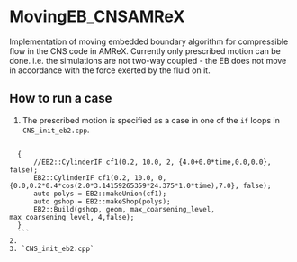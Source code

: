# MovingEB_CNSAMReX
Implementation of moving embedded boundary algorithm for compressible flow in the CNS code in AMReX.
Currently only prescribed motion can be done. i.e. the simulations are not two-way coupled - the 
EB does not move in accordance with the force exerted by the fluid on it. 

## How to run a case 

1. The prescribed motion is specified as a case in one of the `if` loops in `CNS_init_eb2.cpp`.
  ```if(geom_type == "moving_cylinder")

    {
        //EB2::CylinderIF cf1(0.2, 10.0, 2, {4.0+0.0*time,0.0,0.0}, false);
        EB2::CylinderIF cf1(0.2, 10.0, 0, {0.0,0.2*0.4*cos(2.0*3.14159265359*24.375*1.0*time),7.0}, false);
        auto polys = EB2::makeUnion(cf1);
        auto gshop = EB2::makeShop(polys);
        EB2::Build(gshop, geom, max_coarsening_level, max_coarsening_level, 4,false);
    }
	```
2. 
3. `CNS_init_eb2.cpp`
